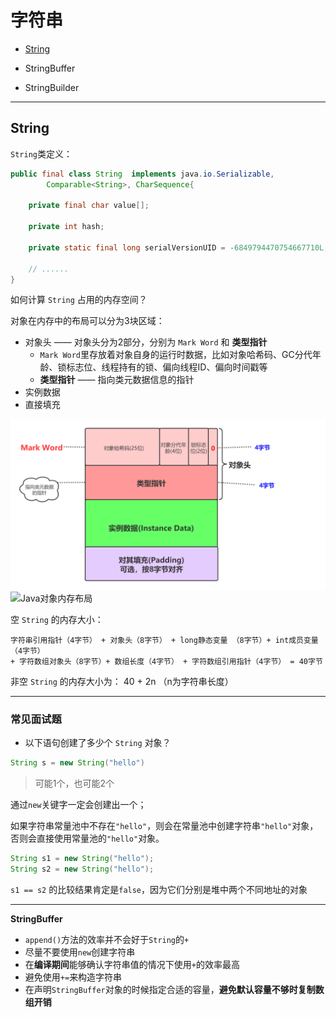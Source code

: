 # <a name="top">字符串</a>

+ <a href="#String">String</a>

+ StringBuffer

+ StringBuilder







----

## <a name="String">String</a>

`String`类定义：

```java
public final class String  implements java.io.Serializable, 
		Comparable<String>, CharSequence{
            
	private final char value[];
            
    private int hash;
    
    private static final long serialVersionUID = -6849794470754667710L;
    
    // ......
}
```



如何计算 `String` 占用的内存空间？

对象在内存中的布局可以分为3块区域：

+ 对象头 —— 对象头分为2部分，分别为 `Mark Word` 和 **类型指针**
  + `Mark Word`里存放着对象自身的运行时数据，比如对象哈希码、GC分代年龄、锁标志位、线程持有的锁、偏向线程ID、偏向时间戳等
  + **类型指针** —— 指向类元数据信息的指针
+ 实例数据
+ 直接填充

![Java对象内存布局](https://github.com/HurricanGod/Home/blob/master/javase/img/%E5%AF%B9%E8%B1%A1%E5%86%85%E5%AD%98%E5%B8%83%E5%B1%80.png)
![Java对象内存布局](https://s3.ax1x.com/2021/01/05/sFSimF.png)


空 `String` 的内存大小：

```
字符串引用指针（4字节） + 对象头（8字节） + long静态变量 （8字节）+ int成员变量（4字节） 
+ 字符数组对象头（8字节）+ 数组长度（4字节） + 字符数组引用指针（4字节） = 40字节
```



非空 `String` 的内存大小为： 40 + 2n （n为字符串长度）



-----

### 常见面试题

+ 以下语句创建了多少个 `String` 对象？

```java
String s = new String("hello")
```

> 可能1个，也可能2个

通过`new`关键字一定会创建出一个；

如果字符串常量池中不存在`"hello"`，则会在常量池中创建字符串`"hello"`对象，否则会直接使用常量池的`"hello"`对象。







```java
String s1 = new String("hello");
String s2 = new String("hello");
```

`s1 == s2` 的比较结果肯定是`false`，因为它们分别是堆中两个不同地址的对象

----

**StringBuffer**

+ `append()`方法的效率并不会好于`String`的`+`
+ 尽量不要使用`new`创建字符串
+ 在**编译期间**能够确认字符串值的情况下使用`+`的效率最高
+ 避免使用`+=`来构造字符串
+ 在声明`StringBuffer`对象的时候指定合适的容量，**避免默认容量不够时复制数组开销**

